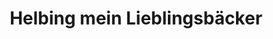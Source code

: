 ---
title: "Helbing mein Lieblingsbäcker"
url: /bleicherode/helbing-mein-lieblingsbaecker/
shop: Bäckerei
---